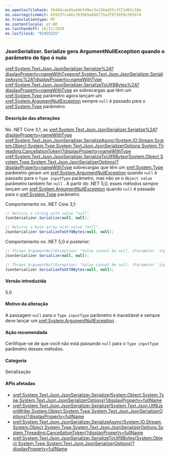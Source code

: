 ```yaml
---
ms.openlocfilehash: 5b49dcae45e44bfd9ec3e150ad25c3f21d62c18e
ms.sourcegitcommit: b59237ca4ec763969a0dd775a3f8f39f8c59fe24
ms.translationtype: MT
ms.contentlocale: pt-BR
ms.lasthandoff: 10/12/2020
ms.locfileid: "91955325"
---
```

### <a name="jsonserializerserialize-throws-argumentnullexception-when-type-parameter-is-null"></a>JsonSerializer. Serialize gera ArgumentNullException quando o parâmetro de tipo é nulo

<xref:System.Text.Json.JsonSerializer.Serialize%2A?displayProperty=nameWithType><xref:System.Text.Json.JsonSerializer.SerializeAsync%2A?displayProperty=nameWithType> <xref:System.Text.Json.JsonSerializer.SerializeToUtf8Bytes%2A?displayProperty=nameWithType> as sobrecargas que têm um <xref:System.Type> parâmetro agora lançam um <xref:System.ArgumentNullException> sempre `null` é passado para o <xref:System.Type> parâmetro.

#### <a name="change-description"></a>Descrição das alterações

No .NET Core 3,1, as <xref:System.Text.Json.JsonSerializer.Serialize%2A?displayProperty=nameWithType> <xref:System.Text.Json.JsonSerializer.SerializeAsync(System.IO.Stream,System.Object,System.Type,System.Text.Json.JsonSerializerOptions,System.Threading.CancellationToken)?displayProperty=nameWithType> <xref:System.Text.Json.JsonSerializer.SerializeToUtf8Bytes(System.Object,System.Type,System.Text.Json.JsonSerializerOptions)?displayProperty=nameWithType> sobrecargas que têm um <xref:System.Type> parâmetro geram um <xref:System.ArgumentNullException> quando `null` é passado para o `Type inputType` parâmetro, mas não se o `Object value` parâmetro também for `null` . A partir do .NET 5,0, esses métodos *sempre* lançam um <xref:System.ArgumentNullException> quando `null` é passado para o <xref:System.Type> parâmetro.

Comportamento no .NET Core 3,1:

```csharp
// Returns a string with value "null".
JsonSerializer.Serialize(null, null);

// Returns a byte array with value "null".
JsonSerializer.SerializeToUtf8Bytes(null, null);
```

Comportamento no .NET 5,0 e posterior:

```csharp
// Throws ArgumentNullException: "Value cannot be null. (Parameter 'inputType')".
JsonSerializer.Serialize(null, null);

// Throws ArgumentNullException: "Value cannot be null. (Parameter 'inputType')".
JsonSerializer.SerializeToUtf8Bytes(null, null);
```

#### <a name="version-introduced"></a>Versão introduzida

5.0

#### <a name="reason-for-change"></a>Motivo da alteração

A passagem `null` para o `Type inputType` parâmetro é inaceitável e sempre deve lançar um <xref:System.ArgumentNullException> .

#### <a name="recommended-action"></a>Ação recomendada

Certifique-se de que você não está passando `null` para o `Type inputType` parâmetro desses métodos.

#### <a name="category"></a>Categoria

Serialização

#### <a name="affected-apis"></a>APIs afetadas

- <xref:System.Text.Json.JsonSerializer.Serialize(System.Object,System.Type,System.Text.Json.JsonSerializerOptions)?displayProperty=fullName>
- <xref:System.Text.Json.JsonSerializer.Serialize(System.Text.Json.Utf8JsonWriter,System.Object,System.Type,System.Text.Json.JsonSerializerOptions)?displayProperty=fullName>
- <xref:System.Text.Json.JsonSerializer.SerializeAsync(System.IO.Stream,System.Object,System.Type,System.Text.Json.JsonSerializerOptions,System.Threading.CancellationToken)?displayProperty=fullName>
- <xref:System.Text.Json.JsonSerializer.SerializeToUtf8Bytes(System.Object,System.Type,System.Text.Json.JsonSerializerOptions)?displayProperty=fullName>

<!--

#### Affected APIs

- `M:System.Text.Json.JsonSerializer.Serialize(System.Object,System.Type,System.Text.Json.JsonSerializerOptions)`
- `M:System.Text.Json.JsonSerializer.Serialize(System.Text.Json.Utf8JsonWriter,System.Object,System.Type,System.Text.Json.JsonSerializerOptions)`
- `M:System.Text.Json.JsonSerializer.SerializeAsync(System.IO.Stream,System.Object,System.Type,System.Text.Json.JsonSerializerOptions,System.Threading.CancellationToken)`
- `M:System.Text.Json.JsonSerializer.SerializeToUtf8Bytes(System.Object,System.Type,System.Text.Json.JsonSerializerOptions)`

-->
